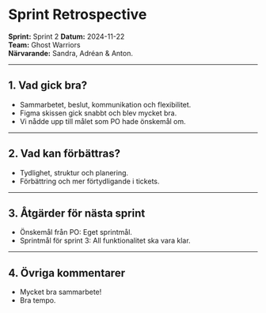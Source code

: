 # Sprint Retrospective

**Sprint:** Sprint 2
**Datum:** 2024-11-22  
**Team:** Ghost Warriors  
**Närvarande:** Sandra, Adréan & Anton.

---

## 1. Vad gick bra?

- Sammarbetet, beslut, kommunikation och flexibilitet.
- Figma skissen gick snabbt och blev mycket bra.
- Vi nådde upp till målet som PO hade önskemål om.

---

## 2. Vad kan förbättras?

- Tydlighet, struktur och planering.
- Förbättring och mer förtydligande i tickets.

---

## 3. Åtgärder för nästa sprint

- Önskemål från PO: Eget sprintmål.
- Sprintmål för sprint 3: All funktionalitet ska vara klar.

---

## 4. Övriga kommentarer

- Mycket bra sammarbete!
- Bra tempo.
